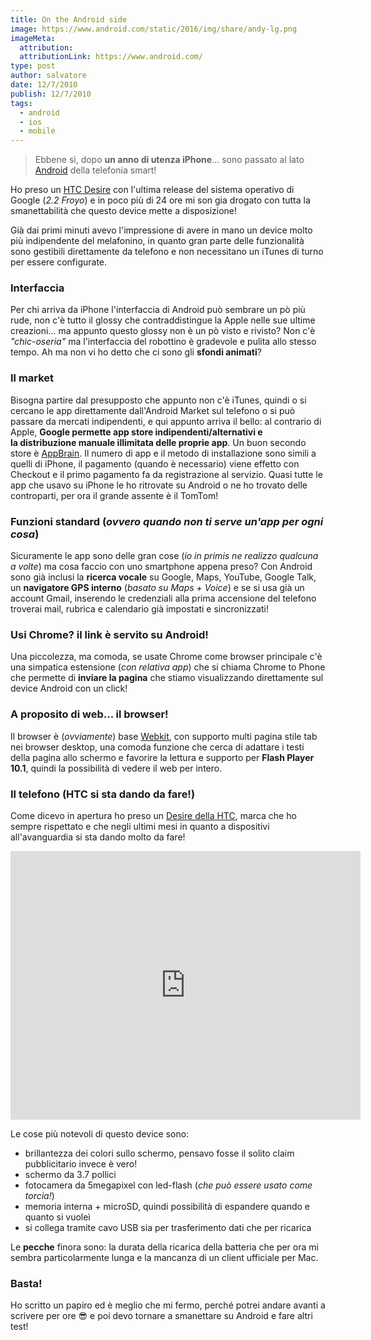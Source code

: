 ```yaml
---
title: On the Android side
image: https://www.android.com/static/2016/img/share/andy-lg.png
imageMeta:
  attribution:
  attributionLink: https://www.android.com/
type: post
author: salvatore
date: 12/7/2010
publish: 12/7/2010
tags:
  - android
  - ios
  - mobile
---
```


> Ebbene sì, dopo **un anno di utenza iPhone**... sono passato al lato [Android](https://www.android.com/) della telefonia smart!

<!-- more -->

Ho preso un [HTC Desire](https://www.hdblog.it/schede-tecniche/htc-desire_i1864/) con l'ultima release del sistema operativo di Google (*2.2 Froyo*) e in poco più di 24 ore mi son gia drogato con tutta la smanettabilità che questo device mette a disposizione!

Già dai primi minuti avevo l'impressione di avere in mano un device molto più indipendente del melafonino, in quanto gran parte delle funzionalità sono gestibili direttamente da telefono e non necessitano un iTunes di turno per essere configurate.

### Interfaccia
Per chi arriva da iPhone l'interfaccia di Android può sembrare un pò più rude, non c'è tutto il glossy che contraddistingue la Apple nelle sue ultime creazioni... ma appunto questo glossy non è un pò visto e rivisto? Non c'è *"chic-oseria"* ma l'interfaccia del robottino è gradevole e pulita allo stesso tempo. Ah ma non vi ho detto che ci sono gli **sfondi animati**?

### Il market
Bisogna partire dal presupposto che appunto non c'è iTunes, quindi o si cercano le app direttamente dall'Android Market sul telefono o si può passare da mercati indipendenti, e qui appunto arriva il bello: al contrario di Apple, **Google permette app store indipendenti/alternativi e la distribuzione manuale illimitata delle proprie app**. Un buon secondo store è [AppBrain](http://www.appbrain.com/). Il numero di app e il metodo di installazione sono simili a quelli di iPhone, il pagamento (quando è necessario) viene effetto con Checkout e il primo pagamento fa da registrazione al servizio. Quasi tutte le app che usavo su iPhone le ho ritrovate su Android o ne ho trovato delle controparti, per ora il grande assente è il TomTom!

### Funzioni standard (*ovvero quando non ti serve un'app per ogni cosa*)
Sicuramente le app sono delle gran cose (*io in primis ne realizzo qualcuna a volte*) ma cosa faccio con uno smartphone appena preso? Con Android sono già inclusi la **ricerca vocale** su Google, Maps, YouTube, Google Talk, un **navigatore GPS interno** (*basato su Maps + Voice*) e se si usa già un account Gmail, inserendo le credenziali alla prima accensione del telefono troverai mail, rubrica e calendario già impostati e sincronizzati!

### Usi Chrome? il link è servito su Android!
Una piccolezza, ma comoda, se usate Chrome come browser principale c'è una simpatica estensione (*con relativa app*) che si chiama Chrome to Phone che permette di **inviare la pagina** che stiamo visualizzando direttamente sul device Android con un click!

### A proposito di web... il browser!
Il browser è (*ovviamente*) base [Webkit](https://webkit.org/), con supporto multi pagina stile tab nei browser desktop, una comoda funzione che cerca di adattare i testi della pagina allo schermo e favorire la lettura e supporto per **Flash Player 10.1**, quindi la possibilità di vedere il web per intero.

### Il telefono (HTC si sta dando da fare!)
Come dicevo in apertura ho preso un [Desire della HTC](https://it.wikipedia.org/wiki/HTC_Desire), marca che ho sempre rispettato e che negli ultimi mesi in quanto a dispositivi all'avanguardia si sta dando molto da fare! 

<iframe width="560" height="430" src="https://www.youtube.com/embed/dLxsxnlGFnE" frameborder="0" allow="accelerometer; autoplay; encrypted-media; gyroscope; picture-in-picture" allowfullscreen></iframe>

Le cose più notevoli di questo device sono:

* brillantezza dei colori sullo schermo, pensavo fosse il solito claim pubblicitario invece è vero!
* schermo da 3.7 pollici
* fotocamera da 5megapixel con led-flash (*che può essere usato come torcia!*)
* memoria interna + microSD, quindi possibilità di espandere quando e quanto si vuoleì
* si collega tramite cavo USB sia per trasferimento dati che per ricarica

Le **pecche** finora sono: la durata della ricarica della batteria che per ora mi sembra particolarmente lunga e la mancanza di un client ufficiale per Mac.


### Basta!
Ho scritto un papiro ed è meglio che mi fermo, perché potrei andare avanti a scrivere per ore 😎 e poi devo tornare a smanettare su Android e fare altri test!
